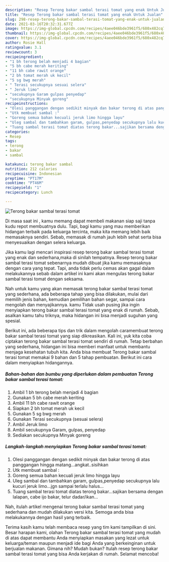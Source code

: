 ```yaml
---
description: "Resep Terong bakar sambal terasi tomat yang enak Untuk Jualan"
title: "Resep Terong bakar sambal terasi tomat yang enak Untuk Jualan"
slug: 298-resep-terong-bakar-sambal-terasi-tomat-yang-enak-untuk-jualan
date: 2021-03-16T20:32:31.677Z
image: https://img-global.cpcdn.com/recipes/4aee046bde3961f5/680x482cq70/terong-bakar-sambal-terasi-tomat-foto-resep-utama.jpg
thumbnail: https://img-global.cpcdn.com/recipes/4aee046bde3961f5/680x482cq70/terong-bakar-sambal-terasi-tomat-foto-resep-utama.jpg
cover: https://img-global.cpcdn.com/recipes/4aee046bde3961f5/680x482cq70/terong-bakar-sambal-terasi-tomat-foto-resep-utama.jpg
author: Rosie Hall
ratingvalue: 3.1
reviewcount: 3
recipeingredient:
- "1 bh terong belah menjadi 4 bagian"
- "5 bh cabe merah keriting"
- "11 bh cabe rawit orange"
- "2 bh tomat merah uk kecil"
- "5 sg bwg merah"
- " Terasi secukupnya sesuai selera"
- " Jeruk limo"
- "secukupnya Garam gulpas penyedap"
- "secukupnya Minyak goreng"
recipeinstructions:
- "Olesi panggangan dengan sedikit minyak dan bakar terong di atas panggangan hingga matang...angkat..sisihkan"
- "Utk membuat sambal :"
- "Goreng semua bahan kecuali jeruk limo hingga layu"
- "Uleg sambal dan tambahkan garam, gulpas,penyedap secukupnya lalu kucuri jeruk limo...jgn sampai terlalu halus..."
- "Tuang sambal terasi tomat diatas terong bakar...sajikan bersama dengan lalapan, cabe ijo bakar, telur dadar/ikan..."
categories:
- Resep
tags:
- terong
- bakar
- sambal

katakunci: terong bakar sambal 
nutrition: 212 calories
recipecuisine: Indonesian
preptime: "PT17M"
cooktime: "PT46M"
recipeyield: "1"
recipecategory: Lunch

---
```



![Terong bakar sambal terasi tomat](https://img-global.cpcdn.com/recipes/4aee046bde3961f5/680x482cq70/terong-bakar-sambal-terasi-tomat-foto-resep-utama.jpg)

Di masa  saat ini , kamu memang dapat membeli makanan siap saji tanpa kudu repot membuatnya dulu. Tapi, bagi kamu yang mau memberikan hidangan terbaik pada keluarga tercinta, maka kita memang lebih baik memasaknya sendiri. Sebab, memasak di rumah jauh lebih sehat serta bisa menyesuaikan dengan selera keluarga.

Jika kamu lagi mencari inspirasi resep terong bakar sambal terasi tomat yang enak dan sederhana,maka di sinilah tempatnya. Resep terong bakar sambal terasi tomat  sebenarnya mudah dibuat jika kamu memasaknya dengan cara yang tepat. Tapi, anda tidak perlu cemas akan gagal dalam melakukannya 
sebab dalam artikel ini kami akan mengulas terong bakar sambal terasi tomat dengan seksama.  



Nah untuk kamu yang akan memasak terong bakar sambal terasi tomat yang sederhana, ada beberapa tahap yang bisa dilakukan, mulai dari memilih jenis bahan, kemudian pemilihan bahan segar, sampai cara mengolah dan menyajikannya. kamu Tidak usah pusing jika ingin menyiapkan terong bakar sambal terasi tomat yang enak di rumah. Sebab, asalkan kamu  tahu triknya, maka hidangan ini bisa menjadi suguhan yang spesial.

Berikut ini, ada beberapa tips dan trik dalam mengolah caramembuat terong bakar sambal terasi tomat yang siap dikreasikan. Kali ini, yuk kita coba ciptakan terong bakar sambal terasi tomat sendiri di rumah. Tetap berbahan yang sederhana, hidangan ini bisa memberi manfaat untuk membantu menjaga kesehatan tubuh kita. Anda bisa membuat Terong bakar sambal terasi tomat memakai 9 bahan dan 5 tahap pembuatan. Berikut ini cara dalam menyiapkan hidangannya.

<!--inarticleads1-->

##### Bahan-bahan dan bumbu yang diperlukan dalam pembuatan Terong bakar sambal terasi tomat:

1. Ambil 1 bh terong belah menjadi 4 bagian
1. Gunakan 5 bh cabe merah keriting
1. Ambil 11 bh cabe rawit orange
1. Siapkan 2 bh tomat merah uk kecil
1. Gunakan 5 sg bwg merah
1. Gunakan  Terasi secukupnya (sesuai selera)
1. Ambil  Jeruk limo
1. Ambil secukupnya Garam, gulpas, penyedap
1. Sediakan secukupnya Minyak goreng




<!--inarticleads2-->

##### Langkah-langkah menyiapkan Terong bakar sambal terasi tomat:

1. Olesi panggangan dengan sedikit minyak dan bakar terong di atas panggangan hingga matang...angkat..sisihkan
1. Utk membuat sambal :
1. Goreng semua bahan kecuali jeruk limo hingga layu
1. Uleg sambal dan tambahkan garam, gulpas,penyedap secukupnya lalu kucuri jeruk limo...jgn sampai terlalu halus...
1. Tuang sambal terasi tomat diatas terong bakar...sajikan bersama dengan lalapan, cabe ijo bakar, telur dadar/ikan...




Nah, itulah artikel mengenai  terong bakar sambal terasi tomat  yang sederhana dan mudah dilakukan versi kita. Semoga anda bisa melakukannya dengan hasil yang terbaik. 

Terima kasih kamu telah membaca resep yang tim kami tampilkan di sini. Besar harapan kami, olahan  Terong bakar sambal terasi tomat yang mudah di atas dapat membantu Anda menyiapkan masakan yang lezat untuk keluarga/teman maupun menjadi ide bagi Anda yang berkeinginan untuk berjualan makanan. Gimana nih? Mudah bukan? Itulah resep terong bakar sambal terasi tomat yang bisa Anda kerjakan di rumah. Selamat mencoba!

